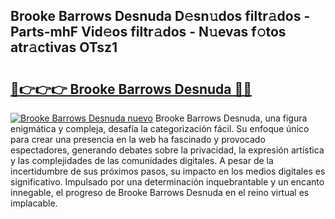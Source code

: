 ## Brooke Barrows Desnuda D𝚎sn𝚞dos filtr𝚊dos - Parts-mhF Vid𝚎os filtr𝚊dos - N𝚞evas f𝚘tos atr𝚊ctivas OTsz1

# <h2><a href="http://mb56r0.tromn.icu/?c=Brooke+Barrows+Desnuda">🔗👉👉👉 Brooke Barrows Desnuda 🔗🔗</a></h2>

[![Brooke Barrows Desnuda nuevo](https://i.imgur.com/pEAQMta.gif)](http://mb56r0.tromn.icu/?c=Brooke+Barrows+Desnuda)
Brooke Barrows Desnuda, una figura enigmática y compleja, desafía la categorización fácil. Su enfoque único para crear una presencia en la web ha fascinado y provocado espectadores, generando debates sobre la privacidad, la expresión artística y las complejidades de las comunidades digitales. A pesar de la incertidumbre de sus próximos pasos, su impacto en los medios digitales es significativo. Impulsado por una determinación inquebrantable y un encanto innegable, el progreso de Brooke Barrows Desnuda en el reino virtual es implacable.

